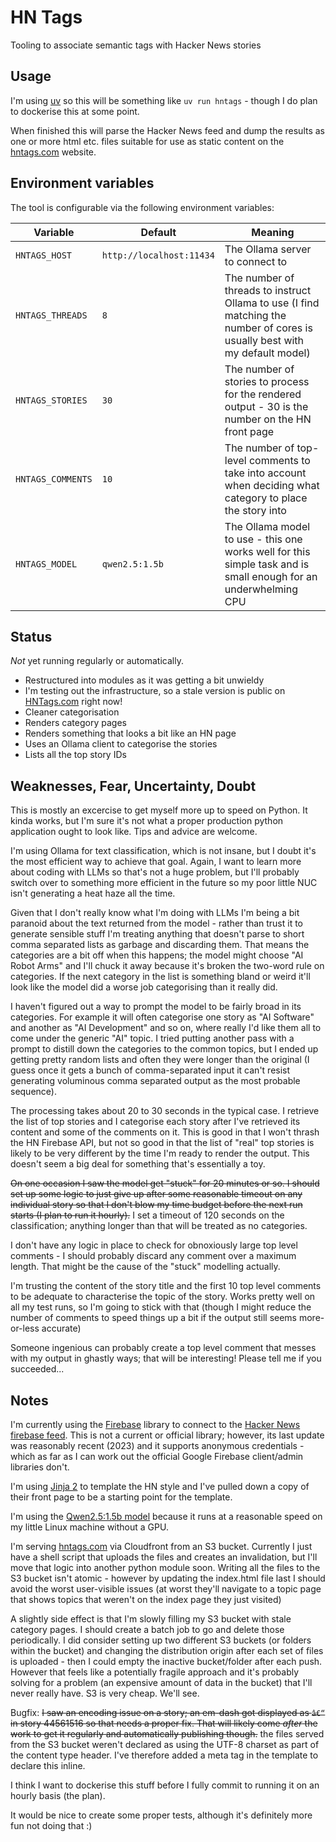 # HN Tags

Tooling to associate semantic tags with Hacker News stories

## Usage

I'm using [uv](https://docs.astral.sh/uv/) so this will be something like `uv run hntags` - though I do plan to dockerise this
at some point.

When finished this will parse the Hacker News feed and dump the results as one or more html etc. files suitable
for use as static content on the [hntags.com](https://hntags.com/) website.

## Environment variables

The tool is configurable via the following environment variables:

| Variable         | Default                  | Meaning |
|------------------|--------------------------| --- |
| `HNTAGS_HOST`    | `http://localhost:11434` | The Ollama server to connect to |
| `HNTAGS_THREADS` | `8`                      | The number of threads to instruct Ollama to use (I find matching the number of cores is usually best with my default model) |
| `HNTAGS_STORIES` | `30`                     | The number of stories to process for the rendered output - 30 is the number on the HN front page |
| `HNTAGS_COMMENTS` | `10`                     | The number of top-level comments to take into account when deciding what category to place the story into |
| `HNTAGS_MODEL`    | `qwen2.5:1.5b`           | The Ollama model to use - this one works well for this simple task and is small enough for an underwhelming CPU |



## Status

*Not* yet running regularly or automatically. 

  * Restructured into modules as it was getting a bit unwieldy
  * I'm testing out the infrastructure, so a stale version is public on [HNTags.com](https://hntags.com) right now!
  * Cleaner categorisation
  * Renders category pages
  * Renders something that looks a bit like an HN page
  * Uses an Ollama client to categorise the stories 
  * Lists all the top story IDs

## Weaknesses, Fear, Uncertainty, Doubt

This is mostly an excercise to get myself more up to speed on Python. It kinda works, but I'm sure it's not what
a proper production python application ought to look like. Tips and advice are welcome.

I'm using Ollama for text classification, which is not insane, but I doubt it's the most efficient way to achieve
that goal. Again, I want to learn more about coding with LLMs so that's not a huge problem, but I'll probably 
switch over to something more efficient in the future so my poor little NUC isn't generating a heat haze all the time.

Given that I don't really know what I'm doing with LLMs I'm being a bit paranoid about the text returned from the 
model - rather than trust it to generate sensible stuff I'm treating anything that doesn't parse to short comma
separated lists as garbage and discarding them. That means the categories are a bit off when this happens; the model 
might choose "AI Robot Arms" and I'll chuck it away because it's broken the two-word rule on categories. If the next
category in the list is something bland or weird it'll look like the model did a worse job categorising than it really
did.

I haven't figured out a way to prompt the model to be fairly broad in its categories. For example it will often
categorise one story as "AI Software" and another as "AI Development" and so on, where really I'd like them all
to come under the generic "AI" topic. I tried putting another pass with a prompt to distill down the categories 
to the common topics, but I ended up getting pretty random lists and often they were longer than the original (I
guess once it gets a bunch of comma-separated input it can't resist generating voluminous comma separated output
as the most probable sequence).

The processing takes about 20 to 30 seconds in the typical case. I retrieve the list of top stories and I categorise 
each story after I've retrieved its content and some of the comments on it. This is good in that I won't thrash the 
HN Firebase API, but not so good in that the list of "real" top stories is likely to be very different by the time
I'm ready to render the output. This doesn't seem a big deal for something that's essentially a toy.

~~On one occasion I saw the model get "stuck" for 20 minutes or so. I should set up some logic to just give up
after some reasonable timeout on any individual story so that I don't blow my time budget before the next run
starts (I plan to run it hourly).~~ I set a timeout of 120 seconds on the classification; anything longer than 
that will be treated as no categories.

I don't have any logic in place to check for obnoxiously large top level comments - I should probably discard 
any comment over a maximum length. That might be the cause of the "stuck" modelling actually.

I'm trusting the content of the story title and the first 10 top level comments to be adequate to characterise
the topic of the story. Works pretty well on all my test runs, so I'm going to stick with that (though I might
reduce the number of comments to speed things up a bit if the output still seems more-or-less accurate)

Someone ingenious can probably create a top level comment that messes with my output in ghastly ways; that
will be interesting! Please tell me if you succeeded...

## Notes

I'm currently using the [Firebase](https://pypi.org/project/firebase/) library to connect to 
the [Hacker News firebase feed](https://github.com/HackerNews/API?tab=readme-ov-file). This is not a current
or official library; however, its last update was reasonably recent (2023) and it supports anonymous
credentials - which as far as I can work out the official Google Firebase client/admin libraries don't.

I'm using [Jinja 2](https://jinja.palletsprojects.com/) to template the HN style and I've pulled down a 
copy of their front page to be a starting point for the template.

I'm using the [Qwen2.5:1.5b model](https://www.ollama.com/library/qwen2.5:1.5b) because it runs at a reasonable speed 
on my little Linux machine without a GPU.

I'm serving [hntags.com](https://hntags.com) via Cloudfront from an S3 bucket. Currently I just have a shell script
that uploads the files and creates an invalidation, but I'll move that logic into another python module soon. Writing 
all the files to the S3 bucket isn't atomic - however by updating the index.html file last I should avoid the worst
user-visible issues (at worst they'll navigate to a topic page that shows topics that weren't on the index page they
just visited)

A slightly side effect is that I'm slowly filling my S3 bucket with stale category pages. I should create a batch job
to go and delete those periodically. I did consider setting up two different S3 buckets (or folders within the bucket)
and changing the distribution origin after each set of files is uploaded - then I could empty the inactive 
bucket/folder after each push. However that feels like a potentially fragile approach and it's probably solving for
a problem (an expensive amount of data in the bucket) that I'll never really have. S3 is very cheap. We'll see.

Bugfix: ~~I saw an encoding issue on a story; an em-dash got displayed as `â€“` in story 44561516 so that needs 
a proper fix. That will likely come *after* the work to get it regularly and automatically publishing though.~~ the
files served from the S3 bucket weren't declared as using the UTF-8 charset as part of the content type header. I've
therefore added a meta tag in the template to declare this inline.

I think I want to dockerise this stuff before I fully commit to running it on an hourly basis (the plan).

It would be nice to create some proper tests, although it's definitely more fun not doing that :) 